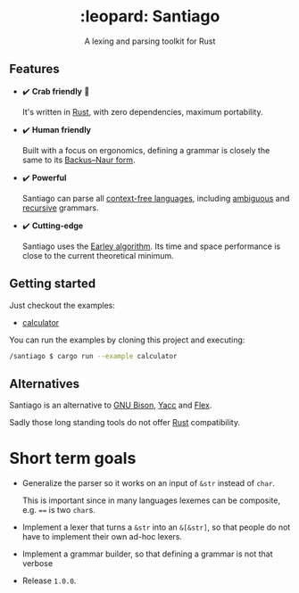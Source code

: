 <h1 align="center">:leopard: Santiago</h2>

<p align="center">A lexing and parsing toolkit for Rust</p>

## Features

- ✔️ **Crab friendly** :crab:

  It's written in [Rust](https://www.rust-lang.org/),
  with zero dependencies,
  maximum portability.

- ✔️ **Human friendly**

  Built with a focus on ergonomics,
  defining a grammar is closely the same to its
  [Backus–Naur form](https://en.wikipedia.org/wiki/Backus%E2%80%93Naur_form).

- ✔️ **Powerful**

  Santiago can parse all [context-free languages](https://en.wikipedia.org/wiki/Context-free_grammar),
  including [ambiguous](https://en.wikipedia.org/wiki/Ambiguous_grammar)
  and [recursive](https://en.wikipedia.org/wiki/Recursive_grammar) grammars.

- ✔️ **Cutting-edge**

  Santiago uses the [Earley algorithm](https://en.wikipedia.org/wiki/Earley_parser).
  Its time and space performance is close to the current theoretical minimum.

## Getting started

Just checkout the examples:

- [calculator](./examples/calculator.rs)

You can run the examples by cloning this project and executing:

```sh
/santiago $ cargo run --example calculator
```

## Alternatives

Santiago is an alternative to
[GNU Bison](https://en.wikipedia.org/wiki/GNU_Bison),
[Yacc](https://en.wikipedia.org/wiki/Yacc) and
[Flex](<https://en.wikipedia.org/wiki/Flex_(lexical_analyser_generator)>).

Sadly those long standing tools do not offer
[Rust](https://www.rust-lang.org/) compatibility.

<!--
Parsing takes (theoretical worst case):

- Linear time for [deterministic context-free grammars](https://en.wikipedia.org/wiki/Deterministic_context-free_grammar).
- Quadratic time for [unambiguous-grammars](https://en.wikipedia.org/wiki/Ambiguous_grammar).
- Cubic time in the general case.

In practice the theoretical worst case is just theoretical, and performance is normally linear. -->

# Short term goals

- Generalize the parser so it works on an input of `&str` instead of `char`.

  This is important since in many languages lexemes can be composite, e.g. `==` is two `char`s.

- Implement a lexer that turns a `&str` into an `&[&str]`,
  so that people do not have to implement their own ad-hoc lexers.

- Implement a grammar builder, so that defining a grammar is not that verbose

- Release `1.0.0`.
